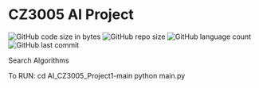 # CZ3005 AI Project

![GitHub code size in bytes](https://img.shields.io/github/languages/code-size/roydonauyr/AI_CZ3005)
![GitHub repo size](https://img.shields.io/github/repo-size/roydonauyr/AI_CZ3005)
![GitHub language count](https://img.shields.io/github/languages/count/roydonauyr/AI_CZ3005)
![GitHub last commit](https://img.shields.io/github/last-commit/roydonauyr/AI_CZ3005)

Search Algorithms

To RUN: cd AI_CZ3005_Project1-main python main.py
